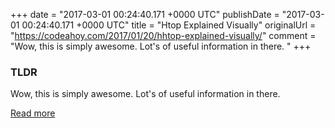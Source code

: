 +++
date = "2017-03-01 00:24:40.171 +0000 UTC"
publishDate = "2017-03-01 00:24:40.171 +0000 UTC"
title = "Htop Explained Visually"
originalUrl = "https://codeahoy.com/2017/01/20/hhtop-explained-visually/"
comment = "Wow, this is simply awesome. Lot's of useful information in there. "
+++

### TLDR

Wow, this is simply awesome. Lot's of useful information in there.

[Read more](https://codeahoy.com/2017/01/20/hhtop-explained-visually/)
